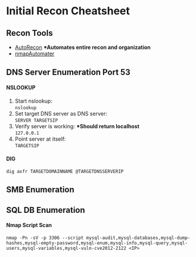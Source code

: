 # Initial Recon Cheatsheet

<!--
##################################################################
##################################################################
-->

## Recon Tools

- [AutoRecon](https://github.com/Tib3rius/AutoRecon) **\*Automates entire recon and organization**
- [nmapAutomater](https://github.com/21y4d/nmapAutomator)

<!--
##################################################################
##################################################################
-->

## DNS Server Enumeration Port 53

#### NSLOOKUP

1. Start nslookup: <br>`nslookup`
   <br>
2. Set target DNS server as DNS server: <br> `SERVER TARGETSIP`
   <br>
3. Verify server is working: **\*Should return localhost**<br> `127.0.0.1`
   <br>
4. Point server at itself: <br> `TARGETSIP`

#### DIG

`dig axfr TARGETDOMAINNAME @TARGETDNSSERVERIP`

<!--
##################################################################
##################################################################
-->

## SMB Enumeration

####

<!--
##################################################################
##################################################################
-->

## SQL DB Enumeration

#### Nmap Script Scan

`nmap -Pn -sV -p 3306 --script mysql-audit,mysql-databases,mysql-dump-hashes,mysql-empty-password,mysql-enum,mysql-info,mysql-query,mysql-users,mysql-variables,mysql-vuln-cve2012-2122 <IP>`

<!--
##################################################################
##################################################################
-->
